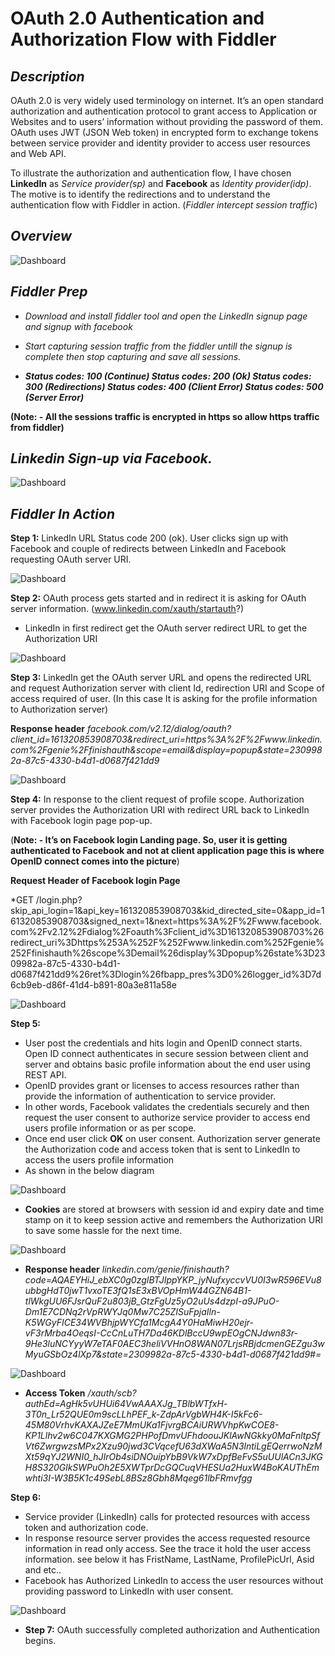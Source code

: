 # OAuth 2.0 Authentication and Authorization Flow with Fiddler

## *Description*
OAuth 2.0 is very widely used terminology on internet. It’s an open standard authorization and authentication protocol to grant access to Application or Websites and to users’ information without providing the password of them. OAuth uses JWT (JSON Web token) in encrypted form to exchange tokens between service provider and identity provider to access user resources and Web API.

To illustrate the authorization and authentication flow, I have chosen **LinkedIn** as *Service provider(sp)* and **Facebook** as *Identity provider(idp)*. The motive is to identify the redirections and to understand the authentication flow with Fiddler in action. (*Fiddler intercept session traffic*)

## *Overview*

![Dashboard](https://anishpathan.files.wordpress.com/2020/05/oauth_authflow.jpg?w=1024)

## *Fiddler Prep*

* *Download and install fiddler tool and open the LinkedIn signup page and signup with facebook*

* *Start capturing session traffic from the fiddler untill the signup is complete then stop capturing and save all sessions.*
* ***Status codes: 100 (Continue) Status codes: 200 (Ok) Status codes: 300 (Redirections) Status codes: 400 (Client Error) Status codes: 500 (Server Error)***

**(Note: - All the sessions traffic is encrypted in https so allow https traffic from fiddler)**

## *Linkedin Sign-up via Facebook.*

![Dashboard](https://s2.aconvert.com/convert/p3r68-cdx67/ttwkz-jw3sl.png)

## *Fiddler In Action*

**Step 1:** LinkedIn URL Status code 200 (ok). User clicks sign up with Facebook and couple of redirects between LinkedIn and Facebook requesting OAuth server URI.

![Dashboard](https://anishpathan.files.wordpress.com/2020/05/4.png?w=1024)

**Step 2:** OAuth process gets started and in redirect it is asking for OAuth server information. 
(www.linkedin.com/xauth/startauth?) 
*	LinkedIn in first redirect get the OAuth server redirect URL to get the Authorization URI

![Dashboard](https://anishpathan.files.wordpress.com/2020/06/2.1.png?w=1024)


**Step 3:** LinkedIn get the OAuth server URL and opens the redirected URL and request Authorization server with client Id, redirection URI and Scope of access required of user. (In this case It is asking for the profile information to Authorization server)

**Response header** 
*facebook.com/v2.12/dialog/oauth?client_id=161320853908703&redirect_uri=https%3A%2F%2Fwww.linkedin.com%2Fgenie%2Ffinishauth&scope=email&display=popup&state=2309982a-87c5-4330-b4d1-d0687f421dd9*

![Dashboard](https://anishpathan.files.wordpress.com/2020/06/3.1.png?w=1024)


**Step 4:** In response to the client request of profile scope. Authorization server provides the Authorization URI with redirect URL back to LinkedIn with Facebook login page pop-up. 

(**Note: - It’s on Facebook login Landing page. So, user it is getting authenticated to Facebook and not at client application page this is where OpenID connect comes into the picture**)

**Request Header of Facebook login Page**

*GET /login.php?
skip_api_login=1&api_key=161320853908703&kid_directed_site=0&app_id=161320853908703&signed_next=1&next=https%3A%2F%2Fwww.facebook.com%2Fv2.12%2Fdialog%2Foauth%3Fclient_id%3D161320853908703%26redirect_uri%3Dhttps%253A%252F%252Fwww.linkedin.com%252Fgenie%252Ffinishauth%26scope%3Demail%26display%3Dpopup%26state%3D2309982a-87c5-4330-b4d1-d0687f421dd9%26ret%3Dlogin%26fbapp_pres%3D0%26logger_id%3D7d6cb9eb-d86f-41d4-b891-80a3e811a58e


![Dashboard](https://anishpathan.files.wordpress.com/2020/06/4.1.png?w=1024)


**Step 5:** 
* User post the credentials and hits login and OpenID connect starts. Open ID connect authenticates in secure session between client and server and obtains basic profile information about the end user using REST API.
* OpenID provides grant or licenses to access resources rather than provide the information of authentication to service provider.
* In other words, Facebook validates the credentials securely and then request the user consent to authorize service provider to access end users profile information or as per scope. 
* Once end user click **OK** on user consent. Authorization server generate the Authorization code and access token that is sent to LinkedIn to access the users profile information
* As shown in the below diagram 

![Dashboard](https://anishpathan.files.wordpress.com/2020/06/5.1.jpg?w=1024)

*	**Cookies** are stored at browsers with session id and expiry date and time stamp on it to keep session active and remembers the Authorization URI to save some hassle for the next time.

![Dashboard](https://anishpathan.files.wordpress.com/2020/06/6.1.png?w=1024)

* **Response header** 
*linkedin.com/genie/finishauth?code=AQAEYHiJ_ebXC0g0zgIBTJIppYKP_jyNufxyccvVU0I3wR596EVu8ubbgHdT0jwT1vxoTE3fQ1sE3xBVOpHmW44GZN64B1-tlWkgUU6FJsrQuF2u803jB_GtzFgUz5yO2uUs4dzpI-a9JPuO-Dm1E7CDNq2rVpRWYJq0Mw7C25ZISuFpjaIln-K5WGyFICE34WVBhjpWYCfa1McgA4Y0HaMiwH20ejr-vF3rMrba4OeqsI-CcCnLuTH7Da46KDlBccU9wpEOgCNJdwn83r-9He3luNCYyyW7eTAF0AEC3heliVVHnO8WAN07LrjsRBjdcmenGEZgu3wMyuGSbOz4lXp7&state=2309982a-87c5-4330-b4d1-d0687f421dd9#_=_*

![Dashboard](https://anishpathan.files.wordpress.com/2020/05/8.png?w=1024)

* **Access Token** 
*/xauth/scb?_authEd=AgHk5vUHUi64VwAAAXJg_TBlbWTfxH_-3T0n_Lr52QUE0m9scLLhPEF_k-ZdpArVgbWH4K-I5kFc6-45M80VrhvKAXAJZeE7MmUKa1FjvrgBCAiURWVhpKwCOE8-KP1Llhv2w6C047KXGMG2PHPofDmvUFhdoouJKlAwNGkky0MaFnltpSfVt6ZwrgwzsMPx2Xzu90jwd3CVqcefU63dXWaA5N3lntiLgEQerrwoNzMXt59qYJ2WNI0_hJIrOb4siDNOuipYbB9VkW7xDpfBeFvS5uUUlACn3JKGH8S320GlkSWPuOh2E5XWTprDcGQCuqVHESUa2HuxW4BoKAUThEmwhti3I-W3B5K1c49SebL8BSz8Gbh8Mqeg61lbFRmvfgg*

**Step 6:** 
* Service provider (LinkedIn) calls for protected resources with access token and authorization code. 
* In response resource server provides the access requested resource information in read only access. See the trace it hold the user access information. see below it has FristName, LastName, ProfilePicUrl, Asid and etc..
* Facebook has Authorized LinkedIn to access the user resources without providing password to LinkedIn with user consent.

![Dashboard](https://anishpathan.files.wordpress.com/2020/05/9.png?w=1024)


* **Step 7:**
OAuth successfully completed authorization and Authentication begins. 
